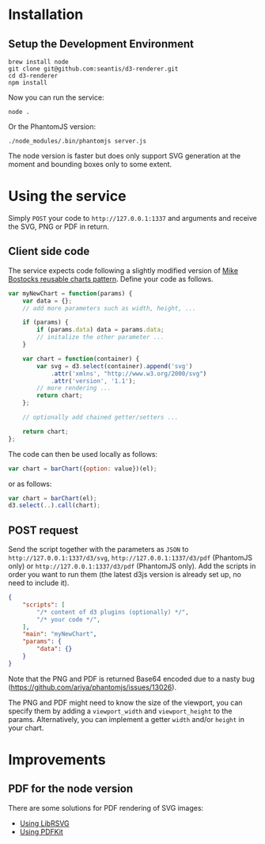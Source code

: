 # Installation

## Setup the Development Environment

```
brew install node
git clone git@github.com:seantis/d3-renderer.git
cd d3-renderer
npm install
```

Now you can run the service:

```
node .
```

Or the PhantomJS version:

```
./node_modules/.bin/phantomjs server.js
```

The node version is faster but does only support SVG generation at the moment and bounding boxes only to some extent.

# Using the service

Simply `POST` your code to `http://127.0.0.1:1337` and arguments and receive the SVG, PNG or PDF in return.

## Client side code

The service expects code following a slightly modified version of [Mike Bostocks reusable charts pattern](https://bost.ocks.org/mike/chart).
Define your code as follows.

```javascript
var myNewChart = function(params) {
    var data = {};
    // add more parameters such as width, height, ...

    if (params) {
        if (params.data) data = params.data;
        // initalize the other parameter ...
    }

    var chart = function(container) {
        var svg = d3.select(container).append('svg')
            .attr('xmlns', "http://www.w3.org/2000/svg")
            .attr('version', '1.1');
        // more rendering ...
        return chart;
    };

    // optionally add chained getter/setters ...

    return chart;
};
```

The code can then be used locally as follows:
```javascript
var chart = barChart({option: value})(el);
```

or as follows:

```javascript
var chart = barChart(el);
d3.select(..).call(chart);
```

## POST request

Send the script together with the parameters as `JSON` to `http://127.0.0.1:1337/d3/svg`, `http://127.0.0.1:1337/d3/pdf` (PhantomJS only) or `http://127.0.0.1:1337/d3/pdf` (PhantomJS only).
Add the scripts in order you want to run them (the latest d3js version is already set up, no need to include it).

```json
{
    "scripts": [
        "/* content of d3 plugins (optionally) */",
        "/* your code */",
    ],
    "main": "myNewChart",
    "params": {
        "data": {}
    }
}
```

Note that the PNG and PDF is returned Base64 encoded due to a nasty bug (https://github.com/ariya/phantomjs/issues/13026).

The PNG and PDF might need to know the size of the viewport, you can specify them by adding a `viewport_width` and `viewport_height` to the params. Alternatively, you can implement a getter `width` and/or `height` in your chart.

# Improvements

## PDF for the node version

There are some solutions for PDF rendering of SVG images:
- [Using LibRSVG](https://github.com/2gis/node-rsvg)
- [Using PDFKit](https://github.com/devongovett/svgkit)
